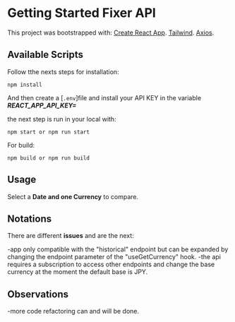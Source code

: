 # Getting Started Fixer API

This project was bootstrapped with:
[Create React App](https://github.com/facebook/create-react-app).
[Tailwind](https://tailwindcss.com/).
[Axios](https://axios-http.com/es/).

## Available Scripts

Follow tthe nexts steps for installation:

```
npm install
```

And then create a [`.env`]file and install your API KEY in the variable **_REACT_APP_API_KEY=_**

the next step is run in your local with:

```
npm start or npm run start
```

For build:

```
npm build or npm run build
```

## Usage

Select a **Date and one Currency** to compare.

## Notations

There are different **issues** and are the next:

-app only compatible with the "historical" endpoint but can be expanded by changing the endpoint parameter of the "useGetCurrency" hook.
-the api requires a subscription to access other endpoints and change the base currency at the moment the default base is JPY.

## Observations

-more code refactoring can and will be done.

